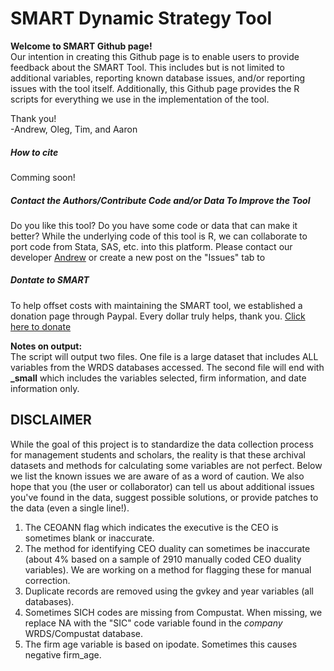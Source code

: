 # SMART Dynamic Strategy Tool

**Welcome to SMART Github page!**  
Our intention in creating this Github page is to enable users to provide feedback about the SMART Tool. This includes but is not limited to additional variables, reporting known database issues, and/or reporting issues with the tool itself. Additionally, this Github page provides the R scripts for everything we use in the implementation  of the tool.   

  
Thank you!  
-Andrew, Oleg, Tim, and Aaron

##### How to cite
Comming soon!

##### Contact the Authors/Contribute Code and/or Data To Improve the Tool
Do you like this tool? Do you have some code or data that can make it better? While the underlying code of this tool is R, we can collaborate to port code from Stata, SAS, etc. into this platform. Please contact our developer [Andrew](mailto:abblake@uark.edu) or create a new post on the "Issues" tab to 

##### Dontate to SMART
To help offset costs with maintaining the SMART tool, we established a donation page through Paypal. Every dollar truly helps, thank you.
[Click here to donate](https://www.paypal.com/donate/?hosted_button_id=77YGYJJURM2A2)

**Notes on output:**  
The script will output two files. One file is a large dataset that includes ALL variables from the WRDS databases accessed. The second file will end with **_small** which includes the variables selected, firm information, and date information only.


## **DISCLAIMER**  
While the goal of this project is to standardize the data collection process for management students and scholars, the reality is that these archival datasets and methods for calculating some variables are not perfect. Below we list the known issues we are aware of as a word of caution. We also hope that you (the user or collaborator) can tell us about additional issues you've found in the data, suggest possible solutions, or provide patches to the data (even a single line!). 

1. The CEOANN flag which indicates the executive is the CEO is sometimes blank or inaccurate.
2. The method for identifying CEO duality can sometimes be inaccurate (about 4% based on a sample of 2910 manually coded CEO duality variables). We are working on a method for flagging these for manual correction.
3. Duplicate records are removed using the gvkey and year variables (all databases). 
4. Sometimes SICH codes are missing from Compustat. When missing, we replace NA with the "SIC" code variable found in the *company* WRDS/Compustat database.
5. The firm age variable is based on ipodate. Sometimes this causes negative firm_age.
